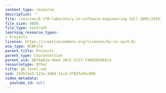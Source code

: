 ```yaml
---
content_type: resource
description: ''
file: /courses/6-170-laboratory-in-software-engineering-fall-2005/254515e5522a188d21cd3783fe91c605_gb_level.xml
file_size: 4856
file_type: text/xml
learning_resource_types:
- Projects
license: https://creativecommons.org/licenses/by-nc-sa/4.0/
ocw_type: OCWFile
parent_title: Projects
parent_type: CourseSection
parent_uid: 4878a83a-4bee-38c5-572f-f380102965c4
resourcetype: Other
title: gb_level.xml
uid: 254515e5-522a-188d-21cd-3783fe91c605
video_metadata:
  youtube_id: null
---
```

